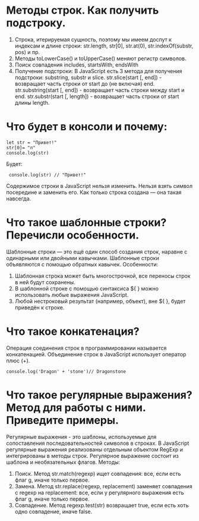 # <a id="string-methods" />Mетоды строк. Как получить подстроку.

1. Строка, итерируемая сущность, поэтому мы имеем доспут к индексам и длине строки:
   str.length, str[0], str.at(0), str.indexOf(substr, pos) и пр.
2. Методы toLowerCase() и toUpperCase() меняют регистр символов.
3. Поиск совпадения includes, startsWith, endsWith
4. Получение подстроки:
   В JavaScript есть 3 метода для получения подстроки: substring, substr и slice.
   str.slice(start [, end]) - возвращает часть строки от start до (не включая) end.
   str.substring(start [, end]) - возвращает часть строки между start и end.
   str.substr(start [, length]) - возвращает часть строки от start длины length.

# <a id="immutability" />Что будет в консоли и почему:

  ```JS
  let str = "Привет!"
  str[0]= "п"
  console.log(str)
  ```

  Будет:

  ```JS
   console.log(str) // "Привет!"
  ```

  Содержимое строки в JavaScript нельзя изменить. Нельзя взять символ посередине и заменить его. Как только строка создана — она такая навсегда.

# <a id="template" />Что такое шаблонные строки? Перечисли особенности.

  Шаблонные строки — это ещё один способ создания строк, наравне с одинарными или двойными кавычками. Шаблонные строки объявляются с помощью обратных кавычек.
  Особенности:

1. Шаблонная строка может быть многострочной, все переносы строк в ней будут сохранены.
2. В шаблонной строке с помощью синтаксиса ${ } можно использовать любые выражения JavaScript.
3. Любой нестроковый результат (например, объект), вне ${ }, будет приведён к строке.

# <a id="concatenation" />Что такое конкатенация?

  Операция соединения строк в программировании называется конкатенацией. Объединение строк в JavaScript использует оператор плюс (+).

  ```JS
  console.log('Dragon' + 'stone')// Dragonstone
  ```

# <a id="regex" />Что такое регулярные выражения? Метод для работы с ними. Приведите примеры.

  Регулярные выражения - это шаблоны, используемые для сопоставления последовательностей символов в строках.
  В JavaScript регулярные выражения реализованы отдельным объектом RegExp и интегрированы в методы строк.
  Регулярное выражение состоит из шаблона и необязательных флагов.
  Методы:

1. Поиск. Метод str.match(regexp) ищет совпадения: все, если есть флаг g, иначе только первое.
2. Замена. Метод str.replace(regexp, replacement) заменяет совпадения с regexp на replacement: все, если у регулярного выражения есть флаг g, иначе только первое.
3. Совпадение. Метод regexp.test(str) возвращает true, если есть хоть одно совпадение, иначе false.
